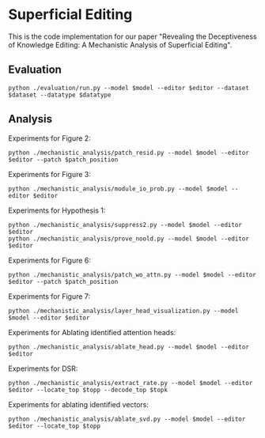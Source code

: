 # Superficial Editing
This is the code implementation for our paper "Revealing the Deceptiveness of Knowledge Editing: A Mechanistic Analysis of Superficial Editing".

## Evaluation
`python ./evaluation/run.py --model $model --editor $editor --dataset $dataset --datatype $datatype`

## Analysis
Experiments for Figure 2:

`python ./mechanistic_analysis/patch_resid.py --model $model --editor $editor --patch $patch_position`

Experiments for Figure 3:

`python ./mechanistic_analysis/module_io_prob.py --model $model --editor $editor`

Experiments for Hypothesis 1:

```
python ./mechanistic_analysis/suppress2.py --model $model --editor $editor
python ./mechanistic_analysis/prove_noold.py --model $model --editor $editor
```

Experiments for Figure 6:

```
python ./mechanistic_analysis/patch_wo_attn.py --model $model --editor $editor --patch $patch_position
```

Experiments for Figure 7:

```
python ./mechanistic_analysis/layer_head_visualization.py --model $model --editor $editor
```

Experiments for Ablating identified attention heads:

```
python ./mechanistic_analysis/ablate_head.py --model $model --editor $editor
```

Experiments for DSR:

```
python ./mechanistic_analysis/extract_rate.py --model $model --editor $editor --locate_top $topp --decode_top $topk
```

Experiments for ablating identified vectors:

```
python ./mechanistic_analysis/ablate_svd.py --model $model --editor $editor --locate_top $topp
```
